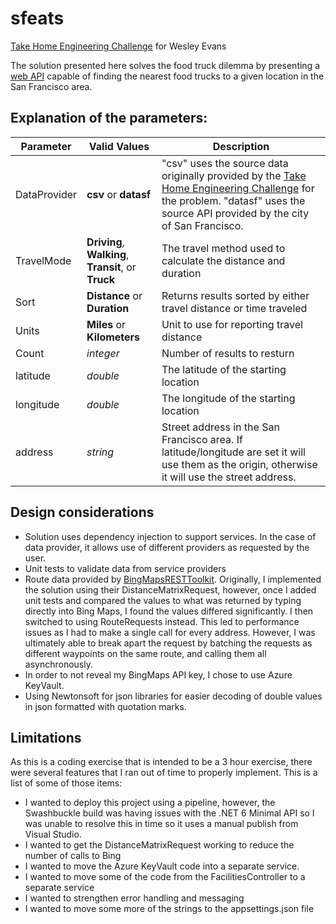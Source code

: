 # sfeats

[Take Home Engineering Challenge](https://github.com/timfpark/take-home-engineering-challenge) for Wesley Evans

The solution presented here solves the food truck dilemma by presenting a [web API](https://sfeats.azurewebsites.net/swagger/index.html) capable of finding the nearest food trucks to a given location in the San Francisco area.

## Explanation of the parameters:

| Parameter | Valid Values | Description |
| --------------- | --------------- | --------------- |
| DataProvider | **csv** or **datasf** |  "csv" uses the source data originally provided by the [Take Home Engineering Challenge](https://github.com/timfpark/take-home-engineering-challenge) for the problem. "datasf" uses the source API provided by the city of San Francisco. |
| TravelMode | **Driving**, **Walking**, **Transit**, or **Truck** | The travel method used to calculate the distance and duration |
| Sort | **Distance** or **Duration** | Returns results sorted by either travel distance or time traveled |
| Units | **Miles** or **Kilometers** | Unit to use for reporting travel distance |
| Count | *integer* | Number of results to resturn |
| latitude | *double* | The latitude of the starting location |
| longitude | *double* | The longitude of the starting location |
| address | *string* | Street address in the San Francisco area. If latitude/longitude are set it will use them as the origin, otherwise it will use the street address. |

## Design considerations
- Solution uses dependency injection to support services. In the case of data provider, it allows use of different providers as requested by the user.
- Unit tests to validate data from service providers
- Route data provided by [BingMapsRESTToolkit](https://github.com/microsoft/BingMapsRESTToolkit). Originally, I implemented the solution using their DistanceMatrixRequest, however, once I added unit tests and compared the values to what was returned by typing directly into Bing Maps, I found the values differed significantly. I then switched to using RouteRequests instead. This led to performance issues as I had to make a single call for every address. However, I was ultimately able to break apart the request by batching the requests as different waypoints on the same route, and calling them all asynchronously.
- In order to not reveal my BingMaps API key, I chose to use Azure KeyVault.
- Using Newtonsoft for json libraries for easier decoding of double values in json formatted with quotation marks.

## Limitations
As this is a coding exercise that is intended to be a 3 hour exercise, there were several features that I ran out of time to properly implement. This is a list of some of those items:
- I wanted to deploy this project using a pipeline, however, the Swashbuckle build was having issues with the .NET 6 Minimal API so I was unable to resolve this in time so it uses a manual publish from Visual Studio.
- I wanted to get the DistanceMatrixRequest working to reduce the number of calls to Bing
- I wanted to move the Azure KeyVault code into a separate service.
- I wanted to move some of the code from the FacilitiesController to a separate service 
- I wanted to strengthen error handling and messaging
- I wanted to move some more of the strings to the appsettings.json file
